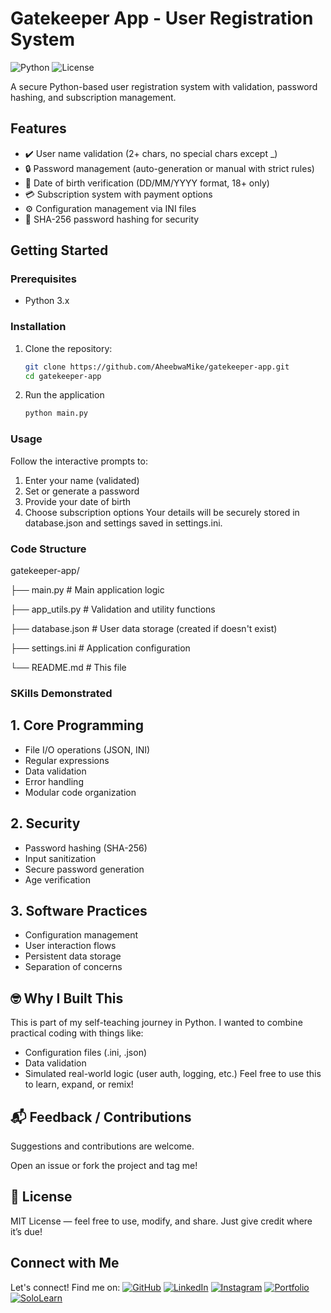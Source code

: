 # Gatekeeper App - User Registration System

![Python](https://img.shields.io/badge/python-3.x-blue.svg)
![License](https://img.shields.io/badge/license-MIT-green.svg)

A secure Python-based user registration system with validation, password hashing, and subscription management.

## Features

- ✔️ User name validation (2+ chars, no special chars except _)
- 🔒 Password management (auto-generation or manual with strict rules)
- 📅 Date of birth verification (DD/MM/YYYY format, 18+ only)
- 💳 Subscription system with payment options
- ⚙️ Configuration management via INI files
- 🔐 SHA-256 password hashing for security

## Getting Started

### Prerequisites
- Python 3.x

### Installation
1. Clone the repository:
   ```bash
   git clone https://github.com/AheebwaMike/gatekeeper-app.git
   cd gatekeeper-app
2. Run the application
   ```bash
   python main.py
### Usage
Follow the interactive prompts to:
1. Enter your name (validated)
2. Set or generate a password
3. Provide your date of birth
4. Choose subscription options
Your details will be securely stored in database.json and settings saved in settings.ini.

### Code Structure
gatekeeper-app/

├── main.py            # Main application logic 

├── app_utils.py       # Validation and utility functions

├── database.json      # User data storage (created if doesn't exist) 

├── settings.ini       # Application configuration 

└── README.md          # This file 

### SKills Demonstrated
## 1. Core Programming
- File I/O operations (JSON, INI)
- Regular expressions
- Data validation
- Error handling
- Modular code organization
## 2. Security
- Password hashing (SHA-256)
- Input sanitization
- Secure password generation
- Age verification
## 3. Software Practices
- Configuration management
- User interaction flows
- Persistent data storage
- Separation of concerns

## 🤓 Why I Built This
This is part of my self-teaching journey in Python. I wanted to combine practical coding with things like:
- Configuration files (.ini, .json)
- Data validation
- Simulated real-world logic (user auth, logging, etc.)
Feel free to use this to learn, expand, or remix!

## 📬 Feedback / Contributions
Suggestions and contributions are welcome.

Open an issue or fork the project and tag me!

## 📜 License
MIT License — feel free to use, modify, and share. Just give credit where it’s due!

## Connect with Me
Let's connect! Find me on:
[![GitHub](https://img.shields.io/badge/GitHub-YourUsername-181717?style=for-the-badge&logo=github)](https://github.com/AheebwaMike)
[![LinkedIn](https://img.shields.io/badge/LinkedIn-YourProfile-0077B5?style=for-the-badge&logo=linkedin)](https://linkedin.com/in/AheebwaMichael)
[![Instagram](https://img.shields.io/badge/Instagram-YourAccount-E4405F?style=for-the-badge&logo=instagram)](https://www.instagram.com/michael_aheebwa?igsh=MW5kYm5tYjk2OTgzdA==)
[![Portfolio](https://img.shields.io/badge/Portfolio-Website-FF5722?style=for-the-badge&logo=google-chrome)](https://yourwebsite.com)
[![SoloLearn](https://img.shields.io/badge/SoloLearn-YourProfile-149EF2?style=for-the-badge&logo=sololearn)](https://www.sololearn.com/profile/aheebwamike)
